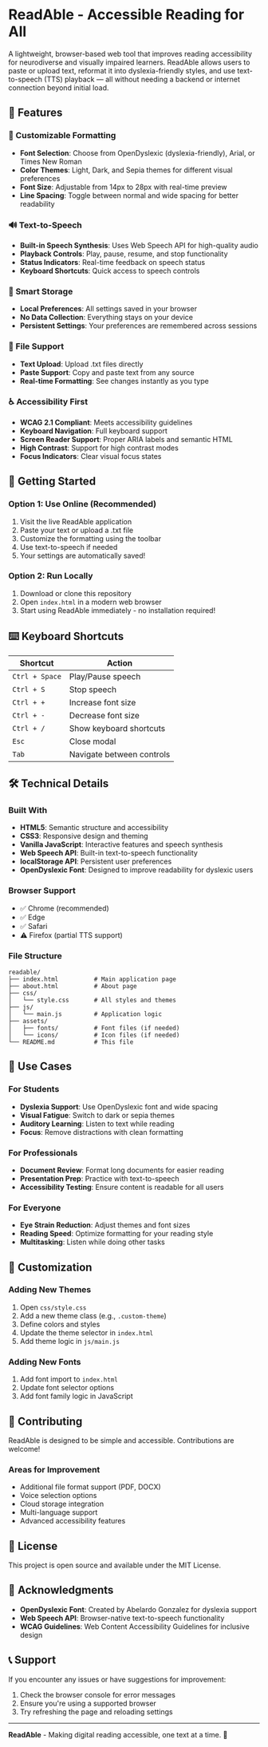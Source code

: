 # ReadAble - Accessible Reading for All

A lightweight, browser-based web tool that improves reading accessibility for neurodiverse and visually impaired learners. ReadAble allows users to paste or upload text, reformat it into dyslexia-friendly styles, and use text-to-speech (TTS) playback — all without needing a backend or internet connection beyond initial load.

## 🌟 Features

### 🎨 Customizable Formatting
- **Font Selection**: Choose from OpenDyslexic (dyslexia-friendly), Arial, or Times New Roman
- **Color Themes**: Light, Dark, and Sepia themes for different visual preferences
- **Font Size**: Adjustable from 14px to 28px with real-time preview
- **Line Spacing**: Toggle between normal and wide spacing for better readability

### 🔊 Text-to-Speech
- **Built-in Speech Synthesis**: Uses Web Speech API for high-quality audio
- **Playback Controls**: Play, pause, resume, and stop functionality
- **Status Indicators**: Real-time feedback on speech status
- **Keyboard Shortcuts**: Quick access to speech controls

### 💾 Smart Storage
- **Local Preferences**: All settings saved in your browser
- **No Data Collection**: Everything stays on your device
- **Persistent Settings**: Your preferences are remembered across sessions

### 📁 File Support
- **Text Upload**: Upload .txt files directly
- **Paste Support**: Copy and paste text from any source
- **Real-time Formatting**: See changes instantly as you type

### ♿ Accessibility First
- **WCAG 2.1 Compliant**: Meets accessibility guidelines
- **Keyboard Navigation**: Full keyboard support
- **Screen Reader Support**: Proper ARIA labels and semantic HTML
- **High Contrast**: Support for high contrast modes
- **Focus Indicators**: Clear visual focus states

## 🚀 Getting Started

### Option 1: Use Online (Recommended)
1. Visit the live ReadAble application
2. Paste your text or upload a .txt file
3. Customize the formatting using the toolbar
4. Use text-to-speech if needed
5. Your settings are automatically saved!

### Option 2: Run Locally
1. Download or clone this repository
2. Open `index.html` in a modern web browser
3. Start using ReadAble immediately - no installation required!

## ⌨️ Keyboard Shortcuts

| Shortcut | Action |
|----------|--------|
| `Ctrl + Space` | Play/Pause speech |
| `Ctrl + S` | Stop speech |
| `Ctrl + +` | Increase font size |
| `Ctrl + -` | Decrease font size |
| `Ctrl + /` | Show keyboard shortcuts |
| `Esc` | Close modal |
| `Tab` | Navigate between controls |

## 🛠️ Technical Details

### Built With
- **HTML5**: Semantic structure and accessibility
- **CSS3**: Responsive design and theming
- **Vanilla JavaScript**: Interactive features and speech synthesis
- **Web Speech API**: Built-in text-to-speech functionality
- **localStorage API**: Persistent user preferences
- **OpenDyslexic Font**: Designed to improve readability for dyslexic users

### Browser Support
- ✅ Chrome (recommended)
- ✅ Edge
- ✅ Safari
- ⚠️ Firefox (partial TTS support)

### File Structure
```
readable/
├── index.html          # Main application page
├── about.html          # About page
├── css/
│   └── style.css       # All styles and themes
├── js/
│   └── main.js         # Application logic
├── assets/
│   ├── fonts/          # Font files (if needed)
│   └── icons/          # Icon files (if needed)
└── README.md           # This file
```

## 🎯 Use Cases

### For Students
- **Dyslexia Support**: Use OpenDyslexic font and wide spacing
- **Visual Fatigue**: Switch to dark or sepia themes
- **Auditory Learning**: Listen to text while reading
- **Focus**: Remove distractions with clean formatting

### For Professionals
- **Document Review**: Format long documents for easier reading
- **Presentation Prep**: Practice with text-to-speech
- **Accessibility Testing**: Ensure content is readable for all users

### For Everyone
- **Eye Strain Reduction**: Adjust themes and font sizes
- **Reading Speed**: Optimize formatting for your reading style
- **Multitasking**: Listen while doing other tasks

## 🔧 Customization

### Adding New Themes
1. Open `css/style.css`
2. Add a new theme class (e.g., `.custom-theme`)
3. Define colors and styles
4. Update the theme selector in `index.html`
5. Add theme logic in `js/main.js`

### Adding New Fonts
1. Add font import to `index.html`
2. Update font selector options
3. Add font family logic in JavaScript

## 🤝 Contributing

ReadAble is designed to be simple and accessible. Contributions are welcome!

### Areas for Improvement
- Additional file format support (PDF, DOCX)
- Voice selection options
- Cloud storage integration
- Multi-language support
- Advanced accessibility features

## 📄 License

This project is open source and available under the MIT License.

## 🙏 Acknowledgments

- **OpenDyslexic Font**: Created by Abelardo Gonzalez for dyslexia support
- **Web Speech API**: Browser-native text-to-speech functionality
- **WCAG Guidelines**: Web Content Accessibility Guidelines for inclusive design

## 📞 Support

If you encounter any issues or have suggestions for improvement:
1. Check the browser console for error messages
2. Ensure you're using a supported browser
3. Try refreshing the page and reloading settings

---

**ReadAble** - Making digital reading accessible, one text at a time. 🌟
